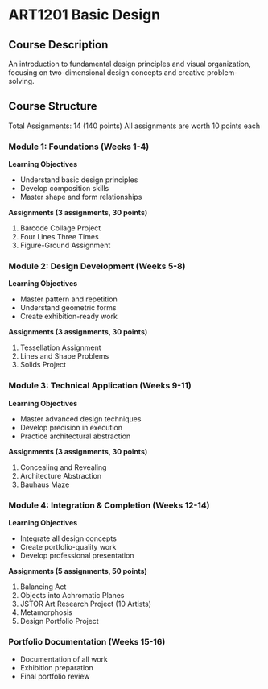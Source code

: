 # ART1201 Basic Design

## Course Description
An introduction to fundamental design principles and visual organization, focusing on two-dimensional design concepts and creative problem-solving.

## Course Structure
Total Assignments: 14 (140 points)
All assignments are worth 10 points each

### Module 1: Foundations (Weeks 1-4)
**Learning Objectives**
- Understand basic design principles
- Develop composition skills
- Master shape and form relationships

**Assignments (3 assignments, 30 points)**
1. Barcode Collage Project
2. Four Lines Three Times
3. Figure-Ground Assignment

### Module 2: Design Development (Weeks 5-8)
**Learning Objectives**
- Master pattern and repetition
- Understand geometric forms
- Create exhibition-ready work

**Assignments (3 assignments, 30 points)**
1. Tessellation Assignment
2. Lines and Shape Problems
3. Solids Project

### Module 3: Technical Application (Weeks 9-11)
**Learning Objectives**
- Master advanced design techniques
- Develop precision in execution
- Practice architectural abstraction

**Assignments (3 assignments, 30 points)**
1. Concealing and Revealing
2. Architecture Abstraction
3. Bauhaus Maze

### Module 4: Integration & Completion (Weeks 12-14)
**Learning Objectives**
- Integrate all design concepts
- Create portfolio-quality work
- Develop professional presentation

**Assignments (5 assignments, 50 points)**
1. Balancing Act
2. Objects into Achromatic Planes
3. JSTOR Art Research Project (10 Artists)
4. Metamorphosis
5. Design Portfolio Project

### Portfolio Documentation (Weeks 15-16)
- Documentation of all work
- Exhibition preparation
- Final portfolio review